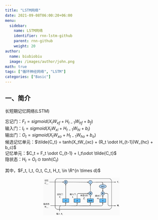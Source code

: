 ```yaml
---
title: "LSTM网络"
date: 2021-09-08T06:00:20+06:00
menu:
  sidebar:
    name: LSTM网络
    identifier: rnn-lstm-github
    parent: rnn-github
    weight: 20
author:
  name: biubiobiu
  image: /images/author/john.png
math: true
tags: ["循环神经网络", "LSTM"]
categories: ["Basic"]
---
```



## 一、简介
长短期记忆网络(LSTM)

忘记门：$F_t = sigmoid(X_tW_{xf}+H_{t-1}W_{hf}+b_f)$ <br>
输入门：$I_t = sigmoid(X_tW_{xi}+H_{t-1}W_{hi}+b_i)$ <br>
输出门：$O_t = sigmoid(X_tW_{xo}+H_{t-1}W_{ho}+b_o)$ <br>
候选记忆单元：$\tilde{C_t} = tanh(X_tW_{xc} + (R_t \odot H_{t-1})W_{hc} + b_c)$ <br>
记忆单元：$C_t = F_t \odot C_{t-1} + I_t\odot \tilde{C_t}$ <br>
隐状态：$H_t = O_t \odot tanh(C_t)$ <br>

其中，$F_t, I_t, O_t, C_t, H_t, \in \R^{n \times d}$

<p align="center"><img src="/datasets/posts/nlp/1kXM3OJbFujNL5o.jpg" width="50%" height="50%" title="hmm" alt="hmm"></p>


